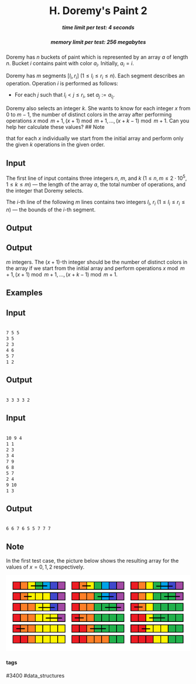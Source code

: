 <h1 style='text-align: center;'> H. Doremy's Paint 2</h1>

<h5 style='text-align: center;'>time limit per test: 4 seconds</h5>
<h5 style='text-align: center;'>memory limit per test: 256 megabytes</h5>

Doremy has $n$ buckets of paint which is represented by an array $a$ of length $n$. Bucket $i$ contains paint with color $a_i$. Initially, $a_i=i$.

Doremy has $m$ segments $[l_i,r_i]$ ($1 \le l_i \le r_i \le n$). Each segment describes an operation. Operation $i$ is performed as follows: 

* For each $j$ such that $l_i < j \leq r_i$, set $a_j := a_{l_i}$.

Doremy also selects an integer $k$. She wants to know for each integer $x$ from $0$ to $m-1$, the number of distinct colors in the array after performing operations $x \bmod m +1, (x+1) \bmod m + 1, \ldots, (x+k-1) \bmod m +1$. Can you help her calculate these values? ## Note

 that for each $x$ individually we start from the initial array and perform only the given $k$ operations in the given order.

## Input

The first line of input contains three integers $n$, $m$, and $k$ ($1\le n,m\le 2\cdot 10^5$, $1 \le k \le m$) — the length of the array $a$, the total number of operations, and the integer that Doremy selects.

The $i$-th line of the following $m$ lines contains two integers $l_i$, $r_i$ ($1\le l_i\le r_i\le n$) — the bounds of the $i$-th segment.

## Output

## Output

 $m$ integers. The $(x+1)$-th integer should be the number of distinct colors in the array if we start from the initial array and perform operations $x \bmod m +1, (x+1) \bmod m + 1, \ldots, (x+k-1) \bmod m +1$.

## Examples

## Input


```

7 5 5
3 5
2 3
4 6
5 7
1 2

```
## Output


```

3 3 3 3 2 

```
## Input


```

10 9 4
1 1
2 3
3 4
7 9
6 8
5 7
2 4
9 10
1 3

```
## Output


```

6 6 7 6 5 5 7 7 7 

```
## Note

In the first test case, the picture below shows the resulting array for the values of $x=0,1,2$ respectively.

![](images/a95a0359a9b1fc0f604bc0f8058a69af94a72e27.png)



#### tags 

#3400 #data_structures 